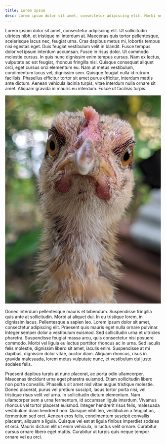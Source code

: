 ```yaml
---
title: Lorem Ipsum
desc: Lorem ipsum dolor sit amet, consectetur adipiscing elit. Morbi nec cursus tortor. Ut eu quam consequat, gravida massa vel, luctus diam. Duis congue lacus eget magna faucibus sodales. Curabitur laoreet justo in libero faucibus, at laoreet risus lacinia.
---
```

Lorem ipsum dolor sit amet, consectetur adipiscing elit. Ut sollicitudin ultrices nibh, et tristique mi interdum at. Maecenas quis tortor pellentesque, scelerisque lacus nec, feugiat urna. Cras dapibus metus mi, lobortis tempus nisi egestas eget. Duis feugiat vestibulum velit in blandit. Fusce tempus dolor vel ipsum interdum accumsan. Fusce in risus dolor. Ut commodo molestie cursus. In quis nunc dignissim enim tempus cursus. Nam ex lectus, vulputate ac est feugiat, rhoncus fringilla nisi. Quisque consequat aliquet orci, eget cursus orci elementum eu. Nam ut metus vestibulum, condimentum lacus vel, dignissim sem. Quisque feugiat nulla id rutrum facilisis. Phasellus efficitur tortor sit amet purus efficitur, interdum mattis ante dictum. Aenean vehicula lacinia turpis, vitae interdum nulla ornare sit amet. Aliquam gravida in mauris eu interdum. Fusce ut facilisis turpis.

![Chick](/asset/photos/chick.jpg "Chick")

Donec interdum pellentesque mauris et bibendum. Suspendisse fringilla quis ante at sollicitudin. Morbi at aliquet dui. In eu tristique lorem, in dignissim lacus. Pellentesque a sapien leo. Lorem ipsum dolor sit amet, consectetur adipiscing elit. Praesent quis mauris eget nulla ornare pulvinar. Integer semper dolor a vestibulum euismod. Sed sollicitudin urna et ultricies pharetra. Suspendisse feugiat massa arcu, quis consectetur nisi posuere commodo. Morbi vel ligula eu lectus porttitor rhoncus ac in urna. Sed iaculis felis molestie, dignissim libero sit amet, iaculis enim. Suspendisse at mi dapibus, dignissim dolor vitae, auctor diam. Aliquam rhoncus, risus in gravida malesuada, lorem metus vulputate nunc, et vestibulum dui justo sodales felis.

Praesent dapibus turpis at nunc placerat, ac porta odio ullamcorper. Maecenas tincidunt urna eget pharetra euismod. Etiam sollicitudin libero non porta convallis. Phasellus sit amet nisl vitae augue tristique molestie. Donec placerat, purus vel pretium suscipit, lacus tortor porta nisi, vel tristique risus velit vel urna. In sollicitudin dictum elementum. Nam ullamcorper sem a urna fermentum, id accumsan ligula interdum. Vivamus rhoncus vel tortor placerat euismod. Integer hendrerit risus felis, malesuada vestibulum diam hendrerit non. Quisque nibh leo, vestibulum a feugiat ac, fermentum sed orci. Aenean eros felis, condimentum suscipit convallis placerat, aliquam a ligula. Quisque vel est at ligula finibus imperdiet sodales et orci. Mauris dictum elit ut enim vehicula, in luctus velit ornare. Curabitur cursus ornare libero eget mattis. Curabitur ut turpis quis neque tempor ornare vel eu orci.